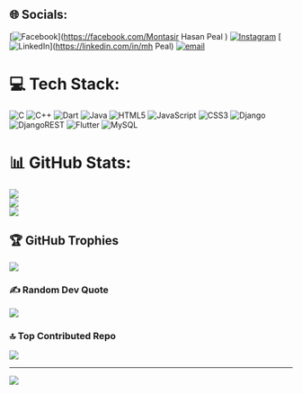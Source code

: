
## 🌐 Socials:
[![Facebook](https://img.shields.io/badge/Facebook-%231877F2.svg?logo=Facebook&logoColor=white)](https://facebook.com/Montasir Hasan Peal ) [![Instagram](https://img.shields.io/badge/Instagram-%23E4405F.svg?logo=Instagram&logoColor=white)](https://instagram.com/montasir_12) [![LinkedIn](https://img.shields.io/badge/LinkedIn-%230077B5.svg?logo=linkedin&logoColor=white)](https://linkedin.com/in/mh Peal) [![email](https://img.shields.io/badge/Email-D14836?logo=gmail&logoColor=white)](mailto:mhpeal02@gmail.com) 

# 💻 Tech Stack:
![C](https://img.shields.io/badge/c-%2300599C.svg?style=for-the-badge&logo=c&logoColor=white) ![C++](https://img.shields.io/badge/c++-%2300599C.svg?style=for-the-badge&logo=c%2B%2B&logoColor=white) ![Dart](https://img.shields.io/badge/dart-%230175C2.svg?style=for-the-badge&logo=dart&logoColor=white) ![Java](https://img.shields.io/badge/java-%23ED8B00.svg?style=for-the-badge&logo=openjdk&logoColor=white) ![HTML5](https://img.shields.io/badge/html5-%23E34F26.svg?style=for-the-badge&logo=html5&logoColor=white) ![JavaScript](https://img.shields.io/badge/javascript-%23323330.svg?style=for-the-badge&logo=javascript&logoColor=%23F7DF1E) ![CSS3](https://img.shields.io/badge/css3-%231572B6.svg?style=for-the-badge&logo=css3&logoColor=white) ![Django](https://img.shields.io/badge/django-%23092E20.svg?style=for-the-badge&logo=django&logoColor=white) ![DjangoREST](https://img.shields.io/badge/DJANGO-REST-ff1709?style=for-the-badge&logo=django&logoColor=white&color=ff1709&labelColor=gray) ![Flutter](https://img.shields.io/badge/Flutter-%2302569B.svg?style=for-the-badge&logo=Flutter&logoColor=white) ![MySQL](https://img.shields.io/badge/mysql-4479A1.svg?style=for-the-badge&logo=mysql&logoColor=white)
# 📊 GitHub Stats:
![](https://github-readme-stats.vercel.app/api?username=MHP&theme=dark&hide_border=false&include_all_commits=true&count_private=false)<br/>
![](https://nirzak-streak-stats.vercel.app/?user=MHP&theme=dark&hide_border=false)<br/>
![](https://github-readme-stats.vercel.app/api/top-langs/?username=MHP&theme=dark&hide_border=false&include_all_commits=true&count_private=false&layout=compact)

## 🏆 GitHub Trophies
![](https://github-profile-trophy.vercel.app/?username=MHP&theme=radical&no-frame=false&no-bg=true&margin-w=4)

### ✍️ Random Dev Quote
![](https://quotes-github-readme.vercel.app/api?type=horizontal&theme=radical)

### 🔝 Top Contributed Repo
![](https://github-contributor-stats.vercel.app/api?username=MHP&limit=5&theme=dark&combine_all_yearly_contributions=true)

---
[![](https://visitcount.itsvg.in/api?id=MHP&icon=0&color=0)](https://visitcount.itsvg.in)

<!-- Proudly created with GPRM ( https://gprm.itsvg.in ) -->
